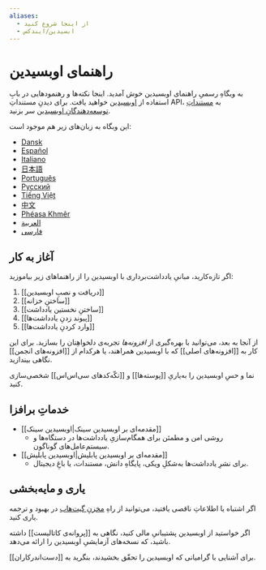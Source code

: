 ```yaml
---
aliases:
  - از اینجا شروع کنید
  - ابسیدین/ایندکس
---
```

# راهنمای اوبسیدین

به وبگاهِ رسمیِ راهنمای اوبسیدین خوش آمدید. اینجا نکته‌ها و رهنمودهایی در بابِ استفاده از [اوبسیدین](https://obsidian.md) خواهید یافت. برای دیدنِ مستنداتِ API، به [مستنداتِ توسعه‌دهندگانِ اوبسیدین](https://docs.obsidian.md/) سر بزنید. 

این وبگاه به زبان‌های زیر هم موجود است:

- [Dansk](https://publish.obsidian.md/help-da)
- [Español](https://publish.obsidian.md/help-es)
- [Italiano](https://publish.obsidian.md/help-it)
- [日本語](https://publish.obsidian.md/help-ja)
- [Português](https://publish.obsidian.md/help-pt-br)
- [Русский](https://publish.obsidian.md/help-ru)
- [Tiếng Việt](https://publish.obsidian.md/help-vi)
- [中文](https://publish.obsidian.md/help-zh)
- [Phéasa Khmêr](https://publish.obsidian.md/help-km)
- [العربية](https://publish.obsidian.md/help-ar)
- [فارسی](https://publish.obsidian.md/help-fa)



## آغاز به کار

اگر تازه‌کارید، مبانیِ یادداشت‌برداری با اوبسیدین را از راهنماهای زیر بیاموزید: 

1. [[دریافت و نصبِ اوبسیدین]]
2. [[ساختنِ خزانه]]
3. [[ساختنِ نخستین یادداشت]]
4. [[پیوند زدنِ یادداشت‌ها]]
5. [[وارد کردنِ یادداشت‌ها]]

از آنجا به بعد، می‌توانید با بهره‌گیری از _افزونه‌ها_ تجربه‌ی دلخواهِتان را بسازید. برای این کار به [[افزونه‌های اصلی]] که با اوبسیدین همراهند، یا هرکدام از [[افزونه‌های انجمن]] نگاهی بیندازید.

نما و حسِ اوبسیدین را به‌یاریِ [[پوسته‌ها]] و [[تکّه‌کدهای سی‌اس‌اس]] شخصی‌سازی کنید. 

## خدماتِ برافزا

- [[مقدمه‌ای بر اوبسیدین سینک|اوبسیدین سینک]]
	- روشی امن و مطمئن برای همگام‌سازیِ یادداشت‌ها در دستگاه‌ها و سیستم‌عامل‌های گوناگون. 
- [[مقدمه‌ای بر اوبسیدین پابلیش|اوبسیدین پابلیش]]
	- برای نشرِ یادداشت‌ها به‌شکلِ ویکی، پایگاهِ دانش، مستندات، یا باغِ دیجیتال.

## یاری و مایه‌بخشی

اگر اشتباه یا اطلاعاتِ ناقصی یافتید، می‌توانید از راهِ [مخزنِ گیت‌هاب](https://github.com/obsidianmd/obsidian-docs/) در بهبود و ترجمه یاری کنید.

اگر خواستید از اوبسیدین پشتیبانیِ مالی کنید، نگاهی به [[پروانه‌ی کاتالیست]] داشته باشید، که نسخه‌های آزمایشیِ اوبسیدین را ارائه می‌دهد.

برای آشنایی با گرامیانی که اوبسیدین را تحقّق بخشیدند، بنگرید به [[دست‌اندرکاران]].

